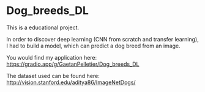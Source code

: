 # Dog_breeds_DL
This is a educational project.

In order to discover deep learning (CNN from scratch and transfer learning), I had to build a model, which can predict a dog breed from an image.

You would find my application here: https://gradio.app/g/GaetanPelletier/Dog_breeds_DL

The dataset used can be found here: http://vision.stanford.edu/aditya86/ImageNetDogs/
